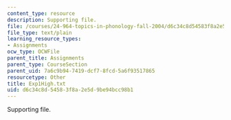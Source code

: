 ```yaml
---
content_type: resource
description: Supporting file.
file: /courses/24-964-topics-in-phonology-fall-2004/d6c34c8d54583f8a2e5d9be94bcc98b1_Exp1High.txt
file_type: text/plain
learning_resource_types:
- Assignments
ocw_type: OCWFile
parent_title: Assignments
parent_type: CourseSection
parent_uid: 7a6c9b94-7419-dcf7-8fcd-5a6f93517865
resourcetype: Other
title: Exp1High.txt
uid: d6c34c8d-5458-3f8a-2e5d-9be94bcc98b1
---
```

Supporting file.